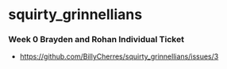 # squirty_grinnellians

### Week 0 Brayden and Rohan Individual Ticket
- https://github.com/BillyCherres/squirty_grinnellians/issues/3
